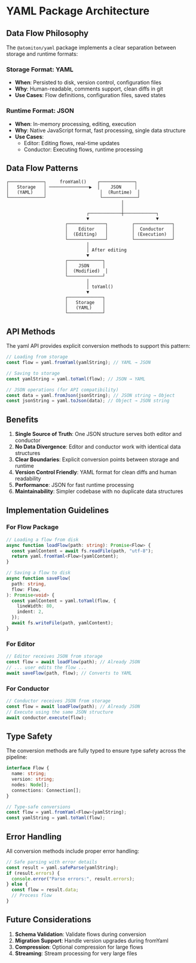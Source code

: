 # YAML Package Architecture

## Data Flow Philosophy

The `@atomiton/yaml` package implements a clear separation between storage and
runtime formats:

### Storage Format: YAML

- **When**: Persisted to disk, version control, configuration files
- **Why**: Human-readable, comments support, clean diffs in git
- **Use Cases**: Flow definitions, configuration files, saved states

### Runtime Format: JSON

- **When**: In-memory processing, editing, execution
- **Why**: Native JavaScript format, fast processing, single data structure
- **Use Cases**:
  - Editor: Editing flows, real-time updates
  - Conductor: Executing flows, runtime processing

## Data Flow Patterns

```
┌─────────────┐     fromYaml()    ┌─────────────┐
│   Storage   │ ───────────────▶  │    JSON     │
│   (YAML)    │                    │  (Runtime)  │
└─────────────┘                    └─────────────┘
                                           │
                                           │
                              ┌────────────┼────────────┐
                              ▼                         ▼
                      ┌──────────────┐         ┌──────────────┐
                      │    Editor    │         │  Conductor   │
                      │  (Editing)   │         │ (Execution)  │
                      └──────────────┘         └──────────────┘
                              │
                              │ After editing
                              ▼
                      ┌─────────────┐
                      │    JSON     │
                      │  (Modified)  │
                      └─────────────┘
                              │
                              │ toYaml()
                              ▼
                      ┌─────────────┐
                      │   Storage   │
                      │   (YAML)    │
                      └─────────────┘
```

## API Methods

The yaml API provides explicit conversion methods to support this pattern:

```typescript
// Loading from storage
const flow = yaml.fromYaml(yamlString); // YAML → JSON

// Saving to storage
const yamlString = yaml.toYaml(flow); // JSON → YAML

// JSON operations (for API compatibility)
const data = yaml.fromJson(jsonString); // JSON string → Object
const jsonString = yaml.toJson(data); // Object → JSON string
```

## Benefits

1. **Single Source of Truth**: One JSON structure serves both editor and
   conductor
2. **No Data Divergence**: Editor and conductor work with identical data
   structures
3. **Clear Boundaries**: Explicit conversion points between storage and runtime
4. **Version Control Friendly**: YAML format for clean diffs and human
   readability
5. **Performance**: JSON for fast runtime processing
6. **Maintainability**: Simpler codebase with no duplicate data structures

## Implementation Guidelines

### For Flow Package

```typescript
// Loading a flow from disk
async function loadFlow(path: string): Promise<Flow> {
  const yamlContent = await fs.readFile(path, "utf-8");
  return yaml.fromYaml<Flow>(yamlContent);
}

// Saving a flow to disk
async function saveFlow(
  path: string,
  flow: Flow,
): Promise<void> {
  const yamlContent = yaml.toYaml(flow, {
    lineWidth: 80,
    indent: 2,
  });
  await fs.writeFile(path, yamlContent);
}
```

### For Editor

```typescript
// Editor receives JSON from storage
const flow = await loadFlow(path); // Already JSON
// ... user edits the flow ...
await saveFlow(path, flow); // Converts to YAML
```

### For Conductor

```typescript
// Conductor receives JSON from storage
const flow = await loadFlow(path); // Already JSON
// Execute using the same JSON structure
await conductor.execute(flow);
```

## Type Safety

The conversion methods are fully typed to ensure type safety across the
pipeline:

```typescript
interface Flow {
  name: string;
  version: string;
  nodes: Node[];
  connections: Connection[];
}

// Type-safe conversions
const flow = yaml.fromYaml<Flow>(yamlString);
const yamlString = yaml.toYaml(flow);
```

## Error Handling

All conversion methods include proper error handling:

```typescript
// Safe parsing with error details
const result = yaml.safeParse(yamlString);
if (result.errors) {
  console.error("Parse errors:", result.errors);
} else {
  const flow = result.data;
  // Process flow
}
```

## Future Considerations

1. **Schema Validation**: Validate flows during conversion
2. **Migration Support**: Handle version upgrades during fromYaml
3. **Compression**: Optional compression for large flows
4. **Streaming**: Stream processing for very large files
